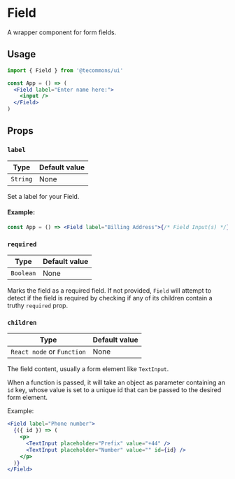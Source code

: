 # Field

A wrapper component for form fields.

## Usage

```jsx
import { Field } from '@tecommons/ui'

const App = () => (
  <Field label="Enter name here:">
    <input />
  </Field>
)
```

## Props

### `label`

| Type     | Default value |
| -------- | ------------- |
| `String` | None          |

Set a label for your Field.

#### Example:

```jsx
const App = () => <Field label="Billing Address">{/* Field Input(s) */}</Field>
```

### `required`

| Type      | Default value |
| --------- | ------------- |
| `Boolean` | None          |

Marks the field as a required field. If not provided, `Field` will attempt to
detect if the field is required by checking if any of its children contain a
truthy `required` prop.

### `children`

| Type                       | Default value |
| -------------------------- | ------------- |
| `React node` or `Function` | None          |

The field content, usually a form element like `TextInput`.

When a function is passed, it will take an object as parameter containing an
`id` key, whose value is set to a unique id that can be passed to the desired form element.

Example:

```jsx
<Field label="Phone number">
  {({ id }) => (
    <p>
      <TextInput placeholder="Prefix" value="+44" />
      <TextInput placeholder="Number" value="" id={id} />
    </p>
  )}
</Field>
```
